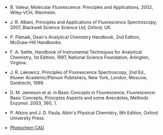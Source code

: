 - B. Valeur, Molecular Fluorescence: Principles and Applications, 2002, Wiley-VCH, Weinheim.

- J. R. Albani, Principles and Applications of Fluorescence Spectroscopy, 2007, Blackwell Science Science Ltd, Oxford, UK.

-  P. Patnaik, Dean's Analytical Chemistry Handbook, 2nd Edition, McGraw-Hill Handbooks.

- F. A. Settle, Handbook of Instrumental Techniques for Analytical Chemistry, 1st Edition, 1997, National Science Foundation, Arlington, Virginia.

- J. R. Lakowicz, Principles of Fluorescence Spectroscopy, 2nd Ed., Kluwer Academic/Plenum Publishers, New York, London, Moscow, Dordrecht, 1999.

- D. M. Jameson et al. in Basic Concepts in Fluorescence, Fluorescence: Basic Concepts, Principles Aspects and some Anecdotes, Methods Enzymol. 2003, 360, 1.

- P. Atkins and J. D. Paula, Atkin's Physical Chemistry, 9th Edition, Oxford University Press.

- [Photochem CAD](http://omlc.ogi.edu/spectra/PhotochemCAD/index.html)


